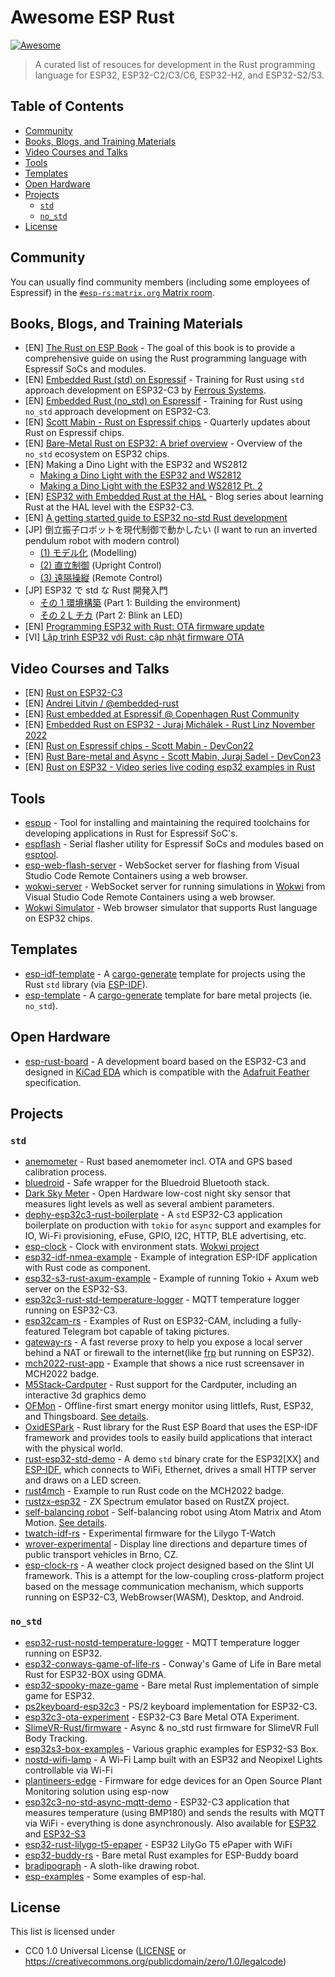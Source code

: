 <!-- omit in toc -->
# Awesome ESP Rust

[![Awesome](https://awesome.re/badge-flat2.svg)](https://awesome.re)

> A curated list of resouces for development in the Rust programming language for ESP32, ESP32-C2/C3/C6, ESP32-H2, and ESP32-S2/S3.

<!-- omit in toc -->
## Table of Contents

- [Community](#community)
- [Books, Blogs, and Training Materials](#books-blogs-and-training-materials)
- [Video Courses and Talks](#video-courses-and-talks)
- [Tools](#tools)
- [Templates](#templates)
- [Open Hardware](#open-hardware)
- [Projects](#projects)
  - [`std`](#std)
  - [`no_std`](#no_std)
- [License](#license)

## Community

You can usually find community members (including some employees of Espressif) in the [`#esp-rs:matrix.org` Matrix room](https://matrix.to/#/#esp-rs:matrix.org).

## Books, Blogs, and Training Materials

- [EN] [The Rust on ESP Book](https://esp-rs.github.io/book/introduction.html) - The goal of this book is to provide a comprehensive guide on using the Rust programming language with Espressif SoCs and modules.
- [EN] [Embedded Rust (std) on Espressif](https://esp-rs.github.io/std-training/) - Training for Rust using `std` approach development on ESP32-C3 by [Ferrous Systems](https://ferrous-systems.com/training/).
- [EN] [Embedded Rust (no_std) on Espressif](https://esp-rs.github.io/no_std-training/) - Training for Rust using `no_std` approach development on ESP32-C3.
- [EN] [Scott Mabin - Rust on Espressif chips](https://mabez.dev/blog/posts/) - Quarterly updates about Rust on Espressif chips.
- [EN] [Bare-Metal Rust on ESP32: A brief overview](https://beta7.io/posts/bare-metal-rust-on-esp32/) - Overview of the `no_std` ecosystem on ESP32 chips.
- [EN] Making a Dino Light with the ESP32 and WS2812
  - [Making a Dino Light with the ESP32 and WS2812](https://nereux.blog/posts/esp32-ws2812-dino-light/)
  - [Making a Dino Light with the ESP32 and WS2812 Pt. 2](https://nereux.blog/posts/esp32-ws2812-dino-light-2/)
- [EN] [ESP32 with Embedded Rust at the HAL](https://apollolabsblog.hashnode.dev/series/esp32c3-embedded-rust-hal) - Blog series about learning Rust at the HAL level with the ESP32-C3.
- [EN] [A getting started guide to ESP32 no-std Rust development](https://nereux.blog/posts/getting-started-esp32-nostd/)
- [JP] 倒立振子ロボットを現代制御で動かしたい (I want to run an inverted pendulum robot with modern control)
  - [(1) モデル化](https://zenn.dev/tana_ash/articles/balance-robot-modern-1) (Modelling)
  - [(2) 直立制御](https://zenn.dev/tana_ash/articles/balance-robot-modern-2) (Upright Control)
  - [(3) 遠隔操縦](https://zenn.dev/tana_ash/articles/balance-robot-modern-3) (Remote Control)
- [JP] ESP32 で std な Rust 開発入門
  - [その 1 環境構築](https://lang-ship.com/blog/work/esp32-std-rust-1/) (Part 1: Building the environment)
  - [その 2 L チカ](https://lang-ship.com/blog/work/esp32-std-rust-2/) (Part 2: Blink an LED)
- [EN] [Programming ESP32 with Rust: OTA firmware update](https://quan.hoabinh.vn/post/2024/3/programming-esp32-with-rust-ota-firmware-update)
- [VI] [Lập trình ESP32 với Rust: cập nhật firmware OTA](https://quan.hoabinh.vn/post/2024/03/lap-trinh-esp32-voi-rust-cap-nhat-firmware-ota)

## Video Courses and Talks

- [EN] [Rust on ESP32-C3](https://www.youtube.com/playlist?list=PLkch9g9DEE0Lkm1LqcD7pZNDmXEczOo-a)
- [EN] [Andrei Litvin / @embedded-rust](https://www.youtube.com/@embedded-rust/videos)
- [EN] [Rust embedded at Espressif @ Copenhagen Rust Community](https://www.youtube.com/watch?v=gdmUhzJfgzk)
- [EN] [Embedded Rust on ESP32 - Juraj Michálek - Rust Linz November 2022](https://www.youtube.com/watch?v=0PPPdqoDBQs)
- [EN] [Rust on Espressif chips - Scott Mabin - DevCon22](https://www.youtube.com/watch?v=qeEmJ_-6fPg)
- [EN] [Rust Bare-metal and Async - Scott Mabin, Juraj Sadel - DevCon23](https://www.youtube.com/watch?v=QPp4WEjx5jU)
- [EN] [Rust on ESP32 - Video series live coding esp32 examples in Rust](https://www.youtube.com/playlist?list=PL0U7YUX2VnBFbwTi96wUB1nZzPVN3HzgS)
## Tools

- [espup](https://github.com/esp-rs/espup) - Tool for installing and maintaining the required toolchains for developing applications in Rust for Espressif SoC's.
- [espflash](https://github.com/esp-rs/espflash) - Serial flasher utility for Espressif SoCs and modules based on [esptool](https://github.com/espressif/esptool).
- [esp-web-flash-server](https://github.com/bjoernQ/esp-web-flash-server) - WebSocket server for flashing from Visual Studio Code Remote Containers using a web browser.
- [wokwi-server](https://github.com/MabezDev/wokwi-server) - WebSocket server for running simulations in [Wokwi](https://wokwi.com/) from Visual Studio Code Remote Containers using a web browser.
- [Wokwi Simulator](https://wokwi.com/rust) - Web browser simulator that supports Rust language on ESP32 chips.

## Templates

- [esp-idf-template](https://github.com/esp-rs/esp-idf-template) - A [cargo-generate](https://cargo-generate.github.io/cargo-generate/) template for projects using the Rust `std` library (via [ESP-IDF](https://github.com/espressif/esp-idf)).
- [esp-template](https://github.com/esp-rs/esp-template) - A [cargo-generate](https://cargo-generate.github.io/cargo-generate/) template for bare metal projects (ie. `no_std`).

## Open Hardware

- [esp-rust-board](https://github.com/esp-rs/esp-rust-board) - A development board based on the ESP32-C3 and designed in [KiCad EDA](https://www.kicad.org/) which is compatible with the [Adafruit Feather](https://learn.adafruit.com/adafruit-feather/feather-specification) specification.

## Projects

### `std`

- [anemometer](https://github.com/taunusflieger/anemometer) - Rust based anemometer incl. OTA and GPS based calibration process.
- [bluedroid](https://github.com/pulse-loop/bluedroid) - Safe wrapper for the Bluedroid Bluetooth stack.
- [Dark Sky Meter](https://gitlab.com/scrobotics/optical-makerspace/dark-sky-meter-fw) - Open Hardware low-cost night sky sensor that measures light levels as well as several ambient parameters.
- [dephy-esp32c3-rust-boilerplate](https://github.com/dephy-io/dephy-esp32c3-rust-boilerplate) - A `std` ESP32-C3 application boilerplate on production with `tokio` for `async` support and examples for IO, Wi-Fi provisioning, eFuse, GPIO, I2C, HTTP, BLE advertising, etc.
- [esp-clock](https://github.com/playfulFence/esp-clock) - Clock with environment stats. [Wokwi project](https://wokwi.com/projects/357451677483992065)
- [esp32-idf-nmea-example](https://github.com/georgik/esp32-idf-nmea-example) - Example of integration ESP-IDF application with Rust code as component.
- [esp32-s3-rust-axum-example](https://github.com/aedm/esp32-s3-rust-axum-example) - Example of running Tokio + Axum web server on the ESP32-S3.
- [esp32c3-rust-std-temperature-logger](https://github.com/bjoernQ/esp32c3-rust-std-temperature-logger) - MQTT temperature logger running on ESP32-C3.
- [esp32cam-rs](https://github.com/Kezii/esp32cam_rs) - Examples of Rust on ESP32-CAM, including a fully-featured Telegram bot capable of taking pictures.
- [gateway-rs](https://github.com/OpenIoTHub/gateway-rs) - A fast reverse proxy to help you expose a local server behind a NAT or firewall to the internet(like [frp](https://github.com/fatedier/frp) but running on ESP32).
- [mch2022-rust-app](https://github.com/p2mate/mch2022-rust-app) - Example that shows a nice rust screensaver in MCH2022 badge.
- [M5Stack-Cardputer](https://github.com/Kezii/Rust-M5Stack-Cardputer) - Rust support for the Cardputer, including an interactive 3d graphics demo
- [OFMon](https://github.com/arashsm79/OFMon) - Offline-first smart energy monitor using littlefs, Rust, ESP32, and Thingsboard. [See details](https://moslehian.com/posts/2022/3-ofmon/).
- [OxidESPark](https://gitlab.com/cyril-marpaud/oxide-spark) - Rust library for the Rust ESP Board that uses the ESP-IDF framework and provides tools to easily build applications that interact with the physical world.
- [rust-esp32-std-demo](https://github.com/ivmarkov/rust-esp32-std-demo) - A demo `std` binary crate for the ESP32[XX] and [ESP-IDF](https://github.com/espressif/esp-idf), which connects to WiFi, Ethernet, drives a small HTTP server and draws on a LED screen.
- [rust4mch](https://github.com/jhaand/rust4mch) - Example to run Rust code on the MCH2022 badge.
- [rustzx-esp32](https://github.com/georgik/rustzx-esp32) - ZX Spectrum emulator based on RustZX project.
- [self-balancing robot](https://github.com/tana/atom-motion-balance) - Self-balancing robot using Atom Matrix and Atom Motion. [See details](https://zenn-dev.translate.goog/tana_ash/articles/5a458538cd9204?_x_tr_sl=auto&_x_tr_tl=en&_x_tr_hl=en-US&_x_tr_pto=wapp).
- [twatch-idf-rs](https://github.com/pyaillet/twatch-idf-rs) - Experimental firmware for the Lilygo T-Watch
- [wrover-experimental](https://github.com/JurajSadel/wrover-experimental) - Display line directions and departure times of public transport vehicles in Brno, CZ.
- [esp-clock-rs](https://github.com/zhangzqs/esp-clock-rs) - A weather clock project designed based on the Slint UI framework. This is a attempt for the low-coupling cross-platform project based on the message communication mechanism, which supports running on ESP32-C3, WebBrowser(WASM), Desktop, and Android. 

### `no_std`

- [esp32-rust-nostd-temperature-logger](https://github.com/bjoernQ/esp32-rust-nostd-temperature-logger) - MQTT temperature logger running on ESP32.
- [esp32-conways-game-of-life-rs](https://github.com/georgik/esp32-conways-game-of-life-rs) - Conway's Game of Life in Bare metal Rust for ESP32-BOX using GDMA.
- [esp32-spooky-maze-game](https://github.com/georgik/esp32-spooky-maze-game) - Bare metal Rust implementation of simple game for ESP32.
- [ps2keyboard-esp32c3](https://github.com/bjoernQ/ps2keyboard-esp32c3) - PS/2 keyboard implementation for ESP32-C3.
- [esp32c3-ota-experiment](https://github.com/bjoernQ/esp32c3-ota-experiment) - ESP32-C3 Bare Metal OTA Experiment.
- [SlimeVR-Rust/firmware](https://github.com/SlimeVR/SlimeVR-Rust/tree/main/firmware) - Async & no_std rust firmware for SlimeVR Full Body Tracking.
- [esp32s3-box-examples](https://github.com/sambenko/esp32s3-box-examples) - Various graphic examples for ESP32-S3 Box.
- [nostd-wifi-lamp](https://github.com/Nereuxofficial/nostd-wifi-lamp) - A Wi-Fi Lamp built with an ESP32 and Neopixel Lights controllable via Wi-Fi
- [plantineers-edge](https://github.com/plantineers/edge) - Firmware for edge devices for an Open Source Plant Monitoring solution using esp-now
- [esp32c3-no-std-async-mqtt-demo](https://github.com/JurajSadel/esp32c3-no-std-async-mqtt-demo) - ESP32-C3 application that measures temperature (using BMP180) and sends the results with MQTT via WiFi - everything is done asynchronously. Also available for [ESP32](https://github.com/JurajSadel/esp32-no-std-async-mqtt-demo) and [ESP32-S3](https://github.com/JurajSadel/esp32s3-no-std-async-mqtt-demo)
- [esp32-rust-lilygo-t5-epaper](https://github.com/georgik/esp32-rust-lilygo-t5-epaper) - ESP32 LilyGo T5 ePaper with WiFi
- [esp32-buddy-rs](https://github.com/georgik/esp32-buddy-rs) - Bare metal Rust examples for ESP-Buddy board
- [bradipograph](https://github.com/jneem/bradipograph/) - A sloth-like drawing robot.
- [esp-examples](https://github.com/danclive/esp-examples) - Some examples of esp-hal. 

## License

This list is licensed under

- CC0 1.0 Universal License ([LICENSE](LICENSE) or https://creativecommons.org/publicdomain/zero/1.0/legalcode)
